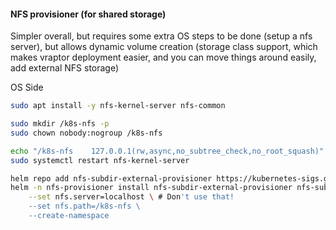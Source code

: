 #### NFS provisioner (for shared storage)

Simpler overall, but requires some extra OS steps to be done (setup a nfs server), but allows dynamic volume creation (storage class support, which makes vraptor deployment easier, and you can move things around easily, add external NFS storage)

OS Side

```bash
sudo apt install -y nfs-kernel-server nfs-common
```

```bash
sudo mkdir /k8s-nfs -p
sudo chown nobody:nogroup /k8s-nfs
```

```bash
echo "/k8s-nfs    127.0.0.1(rw,async,no_subtree_check,no_root_squash)" >> /etc/exports
sudo systemctl restart nfs-kernel-server
```

```bash
helm repo add nfs-subdir-external-provisioner https://kubernetes-sigs.github.io/nfs-subdir-external-provisioner/
helm -n nfs-provisioner install nfs-subdir-external-provisioner nfs-subdir-external-provisioner/nfs-subdir-external-provisioner \
    --set nfs.server=localhost \ # Don't use that!
    --set nfs.path=/k8s-nfs \
    --create-namespace
```
